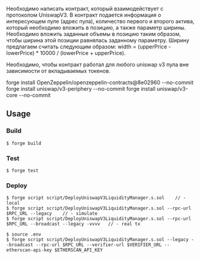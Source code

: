 Необходимо написать контракт, который взаимодействует с протоколом UniswapV3.
В контракт подается информация о интересующем пуле (адрес пула), количество первого и второго актива, который необходимо вложить в позицию, а также параметр ширины.
Необходимо вложить заданные объемы в позицию таким образом, чтобы ширина этой позиции равнялась заданному параметру.
Ширину предлагаем считать следующим образом: width = (upperPrice - lowerPrice) * 10000 / (lowerPrice + upperPrice).

Необходимо, чтобы контракт работал для любого uniswap v3 пула вне зависимости от вкладываемых токенов.


forge install OpenZeppelin/openzeppelin-contracts@8e02960 --no-commit
forge install uniswap/v3-periphery --no-commit
forge install uniswap/v3-core --no-commit


## Usage

### Build

```shell
$ forge build
```

### Test

```shell
$ forge test
```

### Deploy
```shell
$ forge script script/DeployUniswapV3LiquidityManager.s.sol    // - local
$ forge script script/DeployUniswapV3LiquidityManager.s.sol --rpc-url $RPC_URL --legacy    // - simulate
$ forge script script/DeployUniswapV3LiquidityManager.s.sol --rpc-url $RPC_URL --broadcast --legacy -vvvv   // - real tx

$ source .env
$ forge script script/DeployUniswapV3LiquidityManager.s.sol --legacy --broadcast --rpc-url $RPC_URL --verifier-url $VERIFIER_URL --etherscan-api-key $ETHERSCAN_API_KEY

```